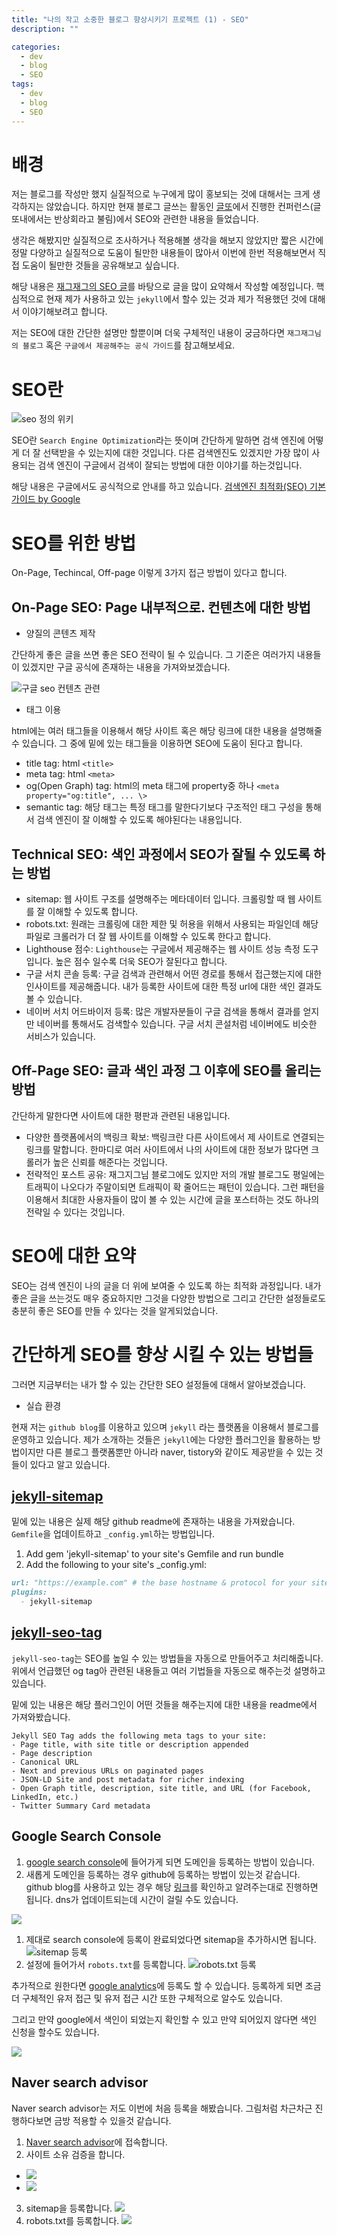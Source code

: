 ```yaml
---
title: "나의 작고 소중한 블로그 향상시키기 프로젝트 (1) - SEO"
description: ""

categories:
  - dev
  - blog
  - SEO
tags:
  - dev
  - blog
  - SEO
---
```


# 배경

저는 블로그를 작성만 했지 실질적으로 누구에게 많이 홍보되는 것에 대해서는 크게 생각하지는 않았습니다. 하지만 현재 블로그 글쓰는 활동인 [글또](https://geultto.github.io/docs/intro)에서 진행한 컨퍼런스(글또내에서는 반상회라고 불림)에서 SEO와 관련한 내용을 들었습니다.

생각은 해봤지만 실질적으로 조사하거나 적용해볼 생각을 해보지 않았지만 짧은 시간에 정말 다양하고 실질적으로 도움이 될만한 내용들이 많아서 이번에 한번 적용해보면서 직접 도움이 될만한 것들을 공유해보고 싶습니다.

해당 내용은 [재그재그의 SEO 글](https://wormwlrm.github.io/2023/05/07/SEO-for-Technical-Blog.html)를 바탕으로 글을 많이 요약해서 작성할 예정입니다. 핵심적으로 현재 제가 사용하고 있는 `jekyll`에서 할수 있는 것과 제가 적용했던 것에 대해서 이야기해보려고 합니다.

저는 SEO에 대한 간단한 설명만 할뿐이며 더욱 구체적인 내용이 궁금하다면 `재그재그님의 블로그` 혹은 `구글에서 제공해주는 공식 가이드`를 참고해보세요.

# SEO란

![seo 정의 위키](/assets/images/2024-04-14-my-seo-improvement-project-1/seo정의.png)

SEO란 `Search Engine Optimization`라는 뜻이며 간단하게 말하면 검색 엔진에 어떻게 더 잘 선택받을 수 있는지에 대한 것입니다. 다른 검색엔진도 있겠지만 가장 많이 사용되는 검색 엔진이 구글에서 검색이 잘되는 방법에 대한 이야기를 하는것입니다.

해당 내용은 구글에서도 공식적으로 안내를 하고 있습니다. [검색엔진 최적화(SEO) 기본 가이드 by Google](https://developers.google.com/search/docs/fundamentals/seo-starter-guide?hl=ko)

# SEO를 위한 방법

On-Page, Techincal, Off-page 이렇게 3가지 접근 방법이 있다고 합니다. 

## On-Page SEO: Page 내부적으로. 컨텐츠에 대한 방법

- 양질의 콘텐츠 제작

간단하게 좋은 글을 쓰면 좋은 SEO 전략이 될 수 있습니다. 그 기준은 여러가지 내용들이 있겠지만 구글 공식에 존재하는 내용을 가져와보겠습니다. 

![구글 seo 컨텐츠 관련](/assets/images/2024-04-14-my-seo-improvement-project-1/seo-google-context.png)

- 태그 이용

html에는 여러 태그들을 이용해서 해당 사이트 혹은 해당 링크에 대한 내용을 설명해줄 수 있습니다. 그 중에 밑에 있는 태그들을 이용하면 SEO에 도움이 된다고 합니다.

- title tag: html `<title>`
- meta tag: html `<meta>` 
- og(Open Graph) tag: html의 meta 태그에 property중 하나 `<meta property="og:title", ... \>`
- semantic tag: 해당 태그는 특정 태그를 말한다기보다 구조적인 태그 구성을 통해서 검색 엔진이 잘 이해할 수 있도록 해야된다는 내용입니다.

## Technical SEO: 색인 과정에서 SEO가 잘될 수 있도록 하는 방법

- sitemap: 웹 사이트 구조를 설명해주는 메타데이터 입니다. 크롤링할 때 웹 사이트를 잘 이해할 수 있도록 합니다.
- robots.txt: 원래는 크롤링에 대한 제한 및 허용을 위해서 사용되는 파일인데 해당 파일로 크롤러가 더 잘 웹 사이트를 이해할 수 있도록 한다고 합니다.
- Lighthouse 점수: `Lighthouse`는 구글에서 제공해주는 웹 사이트 성능 측정 도구입니다. 높은 점수 일수록 더욱 SEO가 잘된다고 합니다.
- 구글 서치 콘솔 등록: 구글 검색과 관련해서 어떤 경로를 통해서 접근했는지에 대한 인사이트를 제공해줍니다. 내가 등록한 사이트에 대한 특정 url에 대한 색인 결과도 볼 수 있습니다.
- 네이버 서치 어드바이저 등록: 많은 개발자분들이 구글 검색을 통해서 결과를 얻지만 네이버를 통해서도 검색할수 있습니다. 구글 서치 콘설처럼 네이버에도 비슷한 서비스가 있습니다.

## Off-Page SEO: 글과 색인 과정 그 이후에 SEO를 올리는 방법

간단하게 말한다면 사이트에 대한 평판과 관련된 내용입니다. 

- 다양한 플랫폼에서의 백링크 확보: 백링크란 다른 사이트에서 제 사이트로 연결되는 링크를 말합니다. 한마디로 여러 사이트에서 나의 사이트에 대한 정보가 많다면 크롤러가 높은 신뢰를 해준다는 것입니다.
- 전략적인 포스트 공유: 재그지그님 블로그에도 있지만 저의 개발 블로그도 평일에는 트래픽이 나오다가 주말이되면 트래픽이 확 줄어드는 패턴이 있습니다. 그런 패턴을 이용해서 최대한 사용자들이 많이 볼 수 있는 시간에 글을 포스터하는 것도 하나의 전략일 수 있다는 것입니다.

# SEO에 대한 요약

SEO는 검색 엔진이 나의 글을 더 위에 보여줄 수 있도록 하는 최적화 과정입니다. 내가 좋은 글을 쓰는것도 매우 중요하지만 그것을 다양한 방법으로 그리고 간단한 설정들로도 충분히 좋은 SEO를 만들 수 있다는 것을 알게되었습니다.

# 간단하게 SEO를 향상 시킬 수 있는 방법들

그러면 지금부터는 내가 할 수 있는 간단한 SEO 설정들에 대해서 알아보겠습니다.

- 실습 환경

현재 저는 `github blog`를 이용하고 있으며 `jekyll` 라는 플랫폼을 이용해서 블로그를 운영하고 있습니다. 제가 소개하는 것들은 `jekyll`에는 다양한 플러그인을 활용하는 방법이지만 다른 블로그 플랫폼뿐만 아니라 naver, tistory와 같이도 제공받을 수 있는 것들이 있다고 알고 있습니다.

## [jekyll-sitemap](https://github.com/jekyll/jekyll-sitemap)

밑에 있는 내용은 실제 해당 github readme에 존재하는 내용을 가져왔습니다. `Gemfile`을 업데이트하고 `_config.yml`하는 방법입니다.

1. Add gem 'jekyll-sitemap' to your site's Gemfile and run bundle
2. Add the following to your site's _config.yml:

```md
url: "https://example.com" # the base hostname & protocol for your site
plugins:
  - jekyll-sitemap
```

## [jekyll-seo-tag](https://github.com/jekyll/jekyll-seo-tag)

`jekyll-seo-tag`는 SEO를 높일 수 있는 방법들을 자동으로 만들어주고 처리해줍니다. 위에서 언급했던 og tag아 관련된 내용들고 여러 기법들을 자동으로 해주는것 설명하고 있습니다.

밑에 있는 내용은 해당 플러그인이 어떤 것들을 해주는지에 대한 내용을 readme에서 가져와봤습니다.

```
Jekyll SEO Tag adds the following meta tags to your site:
- Page title, with site title or description appended
- Page description
- Canonical URL
- Next and previous URLs on paginated pages
- JSON-LD Site and post metadata for richer indexing
- Open Graph title, description, site title, and URL (for Facebook, LinkedIn, etc.)
- Twitter Summary Card metadata
```

## Google Search Console

1. [google search console](https://search.google.com/search-console/about)에 들어가게 되면 도메인을 등록하는 방법이 있습니다.
2. 새롭게 도메인을 등록하는 경우 github에 등록하는 방법이 있는것 같습니다. github blog를 사용하고 있는 경우 해당 [링크](https://docs.github.com/ko/enterprise-cloud@latest/pages/configuring-a-custom-domain-for-your-github-pages-site/verifying-your-custom-domain-for-github-pages)를 확인하고 알려주는대로 진행하면 됩니다. dns가 업데이트되는데 시간이 걸릴 수도 있습니다.

![](/assets/images/2024-04-14-my-seo-improvement-project-1/google-dns-소유.png)

1. 제대로 search console에 등록이 완료되었다면 sitemap을 추가하시면 됩니다. ![sitemap 등록](/assets/images/2024-04-14-my-seo-improvement-project-1/google-sitemap.png)
2. 설정에 들어가서 `robots.txt`를 등록합니다. ![robots.txt 등록](/assets/images/2024-04-14-my-seo-improvement-project-1/google-robots.png)

추가적으로 원한다면 [google analytics](https://analytics.google.com/analytics)에 등록도 할 수 있습니다. 등록하게 되면 조금 더 구체적인 유저 접근 및 유저 접근 시간 또한 구체적으로 알수도 있습니다.

그리고 만약 google에서 색인이 되었는지 확인할 수 있고 만약 되어있지 않다면 색인 신청을 할수도 있습니다.

![](/assets/images/2024-04-14-my-seo-improvement-project-1/google-index.png)

## Naver search advisor

Naver search advisor는 저도 이번에 처음 등록을 해봤습니다. 그림처럼 차근차근 진행하다보면 금방 적용할 수 있을것 같습니다.

1. [Naver search advisor](https://searchadvisor.naver.com/)에 접속합니다.
2. 사이트 소유 검증을 합니다. 
  - ![](/assets/images/2024-04-14-my-seo-improvement-project-1/naver-site소유.png)
  - ![](/assets/images/2024-04-14-my-seo-improvement-project-1/naver-인증.png)
3. sitemap을 등록합니다. ![](/assets/images/2024-04-14-my-seo-improvement-project-1/naver-sitemap.png)
4. robots.txt를 등록합니다. ![](/assets/images/2024-04-14-my-seo-improvement-project-1/naver-robots.png)


